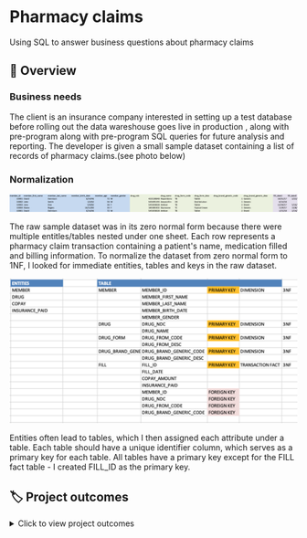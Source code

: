 # Pharmacy claims
Using SQL to answer business questions about pharmacy claims
## 📌 Overview
### Business needs

The client is an insurance company interested in setting up a test database before rolling out the data wareshouse goes live in production , along with pre-program along with pre-program SQL queries for future analysis and reporting. The developer is given a small sample dataset containing a list of records of pharmacy claims.(see photo below)

### Normalization 

<img width="573" alt="raw dataset" src=https://raw.githubusercontent.com/hellokatechan/pharmacy_claims_SQL/main/MARKDOWNS/raw_data.png>

The raw sample dataset was in its zero normal form because there were multiple entitles/tables nested under one sheet. Each row represents a pharmacy claim transaction containing a patient's name, medication filled and billing information. To normalize the dataset from zero normal form to 1NF, I looked for immediate entities, tables and keys in the raw dataset.

<img width="573" alt="dataset normalization" src=https://raw.githubusercontent.com/hellokatechan/pharmacy_claims_SQL/main/MARKDOWNS/data_org.png>

Entities often lead to tables, which I then assigned each attribute under a table. Each table should have a unique identifier column, which serves as a primary key for each table. All tables have a primary key except for the FILL fact table - I created FILL_ID as the primary key.  



## :label: Project outcomes
<details>
<summary>
Click to view project outcomes
  
</summary>
* Flawlessly converts raw data into a set of complete and error-free relational tables that meet all 3NF standards. Tables should be either a complete fact or a complete dimensional table.
* Uploads data and creates a complete and error-free star schema in MySQL. Clearly designates the primary and foreign keys. Fully explains in detail the choice to create a primary key as a natural key or a surrogate key using the SQL code. Explains in detail the specific MySQL action with the FKs in case of DELETION or UPDATE. Further select either CASCADE, SET NULL, or RESTRICT for each of the FKs.
* Draws an Entity-Relationship Diagram of your star schema fact and dimension tables. Accurately identifies all the joins types, primary keys, and foreign keys in all of the needed tables.
* Asks appropriate, in-depth and insightful questions to solve a business case. Creates relevant, clear and concise sample queries using SQL. Filters data in the correct format using lead and/or lag functions.
</details>
